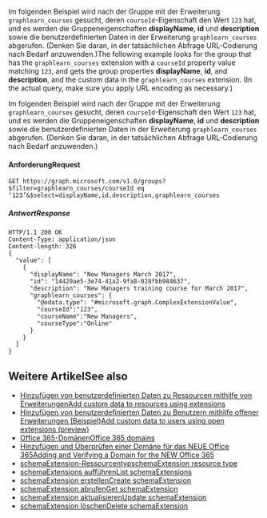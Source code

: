 <span data-ttu-id="aabcf-p109">Im folgenden Beispiel wird nach der Gruppe mit der Erweiterung `graphlearn_courses` gesucht, deren `courseId`-Eigenschaft den Wert `123` hat, und es werden die Gruppeneigenschaften **displayName**, **id** und **description** sowie die benutzerdefinierten Daten in der Erweiterung `graphlearn_courses` abgerufen. (Denken Sie daran, in der tatsächlichen Abfrage URL-Codierung nach Bedarf anzuwenden.)</span><span class="sxs-lookup"><span data-stu-id="aabcf-p109">The following example looks for the group that has the `graphlearn_courses` extension with a `courseId` property value matching `123`, and gets the group properties **displayName**, **id**, and **description**, and the custom data in the `graphlearn_courses` extension. (In the actual query, make sure you apply URL encoding as necessary.)</span></span>

Im folgenden Beispiel wird nach der Gruppe mit der Erweiterung `graphlearn_courses` gesucht, deren `courseId`-Eigenschaft den Wert `123` hat, und es werden die Gruppeneigenschaften **displayName**, **id** und **description** sowie die benutzerdefinierten Daten in der Erweiterung `graphlearn_courses` abgerufen. (Denken Sie daran, in der tatsächlichen Abfrage URL-Codierung nach Bedarf anzuwenden.)

#### <a name="request"></a><span data-ttu-id="aabcf-157">Anforderung</span><span class="sxs-lookup"><span data-stu-id="aabcf-157">Request</span></span>

```http
GET https://graph.microsoft.com/v1.0/groups?$filter=graphlearn_courses/courseId eq ‘123’&$select=displayName,id,description,graphlearn_courses
```


##### <a name="response"></a><span data-ttu-id="aabcf-158">Antwort</span><span class="sxs-lookup"><span data-stu-id="aabcf-158">Response</span></span>
```http
HTTP/1.1 200 OK
Content-Type: application/json
Content-length: 326
{
  "value": [
    {
      "displayName": "New Managers March 2017",
      "id": "14429ae5-3e74-41a2-9fa8-028fbb984637",
      "description": "New Managers training course for March 2017",
      "graphlearn_courses": {
        "@odata.type": "#microsoft.graph.ComplexExtensionValue",
        "courseId":"123",
        "courseName":"New Managers",
        "courseType":"Online"
      }
    }
  ]
}
```

## <a name="see-also"></a><span data-ttu-id="aabcf-159">Weitere Artikel</span><span class="sxs-lookup"><span data-stu-id="aabcf-159">See also</span></span>

- [<span data-ttu-id="aabcf-160">Hinzufügen von benutzerdefinierten Daten zu Ressourcen mithilfe von Erweiterungen</span><span class="sxs-lookup"><span data-stu-id="aabcf-160">Add custom data to resources using extensions</span></span>](extensibility_overview.md)
- [<span data-ttu-id="aabcf-161">Hinzufügen von benutzerdefinierten Daten zu Benutzern mithilfe offener Erweiterungen (Beispiel)</span><span class="sxs-lookup"><span data-stu-id="aabcf-161">Add custom data to users using open extensions (preview)</span></span>](extensibility_open_users.md)
- [<span data-ttu-id="aabcf-162">Office 365-Domänen</span><span class="sxs-lookup"><span data-stu-id="aabcf-162">Office 365 domains</span></span>](https://technet.microsoft.com/en-us/library/office-365-domains.aspx)
- [<span data-ttu-id="aabcf-163">Hinzufügen und Überprüfen einer Domäne für das NEUE Office 365</span><span class="sxs-lookup"><span data-stu-id="aabcf-163">Adding and Verifying a Domain for the NEW Office 365</span></span>](http://office365support.ca/adding-and-verifying-a-domain-for-the-new-office-365/)
- [<span data-ttu-id="aabcf-164">schemaExtension-Ressourcentyp</span><span class="sxs-lookup"><span data-stu-id="aabcf-164">schemaExtension resource type</span></span>](../api-reference/v1.0/resources/schemaextension.md)
- [<span data-ttu-id="aabcf-165">schemaExtensions aufführen</span><span class="sxs-lookup"><span data-stu-id="aabcf-165">List schemaExtensions</span></span>](../api-reference/v1.0/api/schemaextension_list.md)
- [<span data-ttu-id="aabcf-166">schemaExtension erstellen</span><span class="sxs-lookup"><span data-stu-id="aabcf-166">Create schemaExtension</span></span>](../api-reference/v1.0/api/schemaextension_post_schemaextensions.md)
- [<span data-ttu-id="aabcf-167">schemaExtension abrufen</span><span class="sxs-lookup"><span data-stu-id="aabcf-167">Get schemaExtension</span></span>](../api-reference/v1.0/api/schemaextension_get.md)
- [<span data-ttu-id="aabcf-168">schemaExtension aktualisieren</span><span class="sxs-lookup"><span data-stu-id="aabcf-168">Update schemaExtension</span></span>](../api-reference/v1.0/api/schemaextension_update.md)
- [<span data-ttu-id="aabcf-169">schemaExtension löschen</span><span class="sxs-lookup"><span data-stu-id="aabcf-169">Delete schemaExtension</span></span>](../api-reference/v1.0/api/schemaextension_delete.md)
